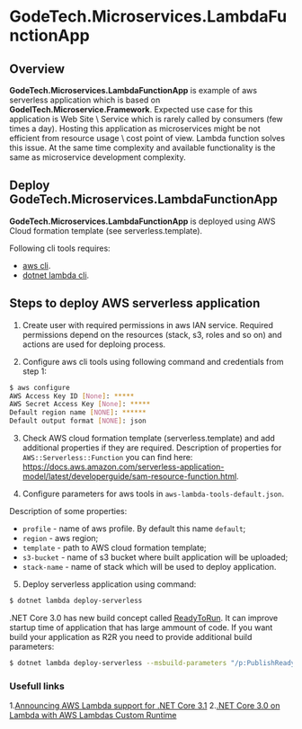 # GodeTech.Microservices.LambdaFunctionApp

## Overview

**GodeTech.Microservices.LambdaFunctionApp** is example of aws serverless application which is based on **GodelTech.Microservice.Framework**. 
Expected use case for this application is Web Site \ Service which is rarely called by consumers (few times a day). Hosting this application as microservices might be not efficient from resource usage \ cost point of view. Lambda function solves this issue. At the same time complexity and available functionality is the same as microservice development complexity.

## Deploy GodeTech.Microservices.LambdaFunctionApp  

**GodeTech.Microservices.LambdaFunctionApp** is deployed using AWS Cloud formation template (see serverless.template).

Following cli tools requires:
 - [aws cli](https://github.com/aws/aws-cli).
 - [dotnet lambda cli](https://github.com/aws/aws-lambda-dotnet).

## Steps to deploy AWS serverless application

1. Create user with required permissions in aws IAN service.
Required permissions depend on the resources (stack, s3, roles and so on) and actions are used for deploing process.

2. Configure aws cli tools using following command and credentials from step 1:

```sh
$ aws configure
AWS Access Key ID [None]: *****
AWS Secret Access Key [None]: *****
Default region name [NONE]: ******
Default output format [NONE]: json
```

3. Check AWS cloud formation template (serverless.template) and add additional properties if they are required.
Description of properties for `AWS::Serverless::Function` you can find here:
<https://docs.aws.amazon.com/serverless-application-model/latest/developerguide/sam-resource-function.html>.

4. Configure parameters for aws tools in `aws-lambda-tools-default.json`.

Description of some properties:

* `profile` - name of aws profile. By default this name `default`;
* `region` - aws region;
* `template` - path to AWS cloud formation template;
* `s3-bucket` - name of s3 bucket where built application will be uploaded;
* `stack-name` - name of stack which will be used to deploy application.

5. Deploy serverless application using command:

```sh
$ dotnet lambda deploy-serverless
```

.NET Core 3.0 has new build concept called [ReadyToRun](https://docs.microsoft.com/en-us/dotnet/core/whats-new/dotnet-core-3-0#readytorun-images). It can improve startup time of application that has large ammount of code. If you want build your application as R2R you need to provide additional build parameters:

```sh
$ dotnet lambda deploy-serverless --msbuild-parameters "/p:PublishReadyToRun=true --self-contained false"
```

### Usefull links

1.[Announcing AWS Lambda support for .NET Core 3.1](https://aws.amazon.com/blogs/compute/announcing-aws-lambda-supports-for-net-core-3-1/)
2.[.NET Core 3.0 on Lambda with AWS Lambdas Custom Runtime](https://aws.amazon.com/blogs/developer/net-core-3-0-on-lambda-with-aws-lambdas-custom-runtime/)